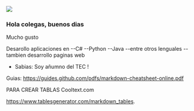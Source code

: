 ![](https://images.cooltext.com/5508510.png)




### Hola colegas, buenos dias


Mucho gusto

Desarollo aplicaciones en 
--C#
--Python
--Java
--entre otros lenguales
--tambien desarrollo paginas web


-  Sabias: Soy añumno del TEC !



Guias:
https://guides.github.com/pdfs/markdown-cheatsheet-online.pdf

PARA CREAR TABLAS
Cooltext.com

https://www.tablesgenerator.com/markdown_tables. 
